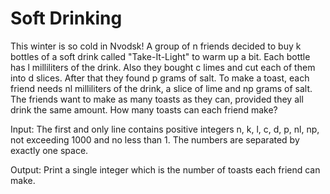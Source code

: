 # Soft Drinking
This winter is so cold in Nvodsk! A group of n friends decided to buy k bottles of a soft drink called "Take-It-Light" to warm up a bit. Each bottle has l milliliters of the drink. Also they bought c limes and cut each of them into d slices. After that they found p grams of salt.
To make a toast, each friend needs nl milliliters of the drink, a slice of lime and np grams of salt. The friends want to make as many toasts as they can, provided they all drink the same amount. How many toasts can each friend make?

Input: The first and only line contains positive integers n, k, l, c, d, p, nl, np, not exceeding 1000 and no less than 1. The numbers are separated by exactly one space.

Output: Print a single integer which is the number of toasts each friend can make.
